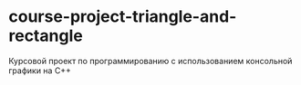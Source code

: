 # course-project-triangle-and-rectangle
Курсовой проект по программированию с использованием консольной графики на C++
